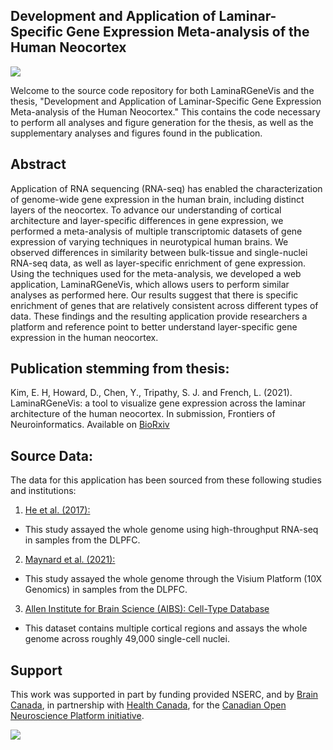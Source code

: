 ## Development and Application of Laminar-Specific Gene Expression Meta-analysis of the Human Neocortex
[<img src="https://img.shields.io/badge/Supported%20by-%20CONP%2FPCNO-red?link=https://conp.ca/">](https://conp.ca/)
<!---[![DOI:<your number>](http://img.shields.io/badge/DOI-<your number>-<colour hexcode>.svg)](<doi link>)--->

Welcome to the source code repository for both LaminaRGeneVis and the thesis, "Development and Application of Laminar-Specific Gene Expression Meta-analysis of the Human Neocortex." This contains the code necessary to perform all analyses and figure generation for the thesis, as well as the supplementary analyses and figures found in the publication.

## Abstract
Application of RNA sequencing (RNA-seq) has enabled the characterization of genome-wide gene expression in the human brain, including distinct layers of the neocortex. To advance our understanding of cortical architecture and layer-specific differences in gene expression, we performed a meta-analysis of multiple transcriptomic datasets of gene expression of varying techniques in neurotypical human brains. We observed differences in similarity between bulk-tissue and single-nuclei RNA-seq data, as well as layer-specific enrichment of gene expression. Using the techniques used for the meta-analysis, we developed a web application, LaminaRGeneVis, which allows users to perform similar analyses as performed here. Our results suggest that there is specific enrichment of genes that are relatively consistent across different types of data. These findings and the resulting application provide researchers a platform and reference point to better understand layer-specific gene expression in the human neocortex.

## Publication stemming from thesis:
Kim, E. H, Howard, D., Chen, Y., Tripathy, S. J. and French, L. (2021). LaminaRGeneVis: a tool to visualize gene expression across the laminar architecture of the human neocortex. In submission, Frontiers of Neuroinformatics. Available on [BioRxiv](https://www.biorxiv.org/content/10.1101/2021.05.12.443851v1?rss=1)

## Source Data:
The data for this application has been sourced from these following studies and institutions:

1. [He et al. (2017): ](https://pubmed.ncbi.nlm.nih.gov/28414332/) 
  * This study assayed the whole genome using high-throughput RNA-seq in samples from the DLPFC.
2. [Maynard et al. (2021): ](https://www.nature.com/articles/s41593-020-00787-0) 
  * This study assayed the whole genome through the Visium Platform (10X Genomics) in samples from the DLPFC.
3. [Allen Institute for Brain Science (AIBS): Cell-Type Database](https://portal.brain-map.org/atlases-and-data/rnaseq/human-multiple-cortical-areas-smart-seq)
  * This dataset contains multiple cortical regions and assays the whole genome across roughly 49,000 single-cell nuclei.

## Support
This work was supported in part by funding provided NSERC, and by [Brain Canada](https://braincanada.ca/), in partnership with [Health Canada](https://www.canada.ca/en/health-canada.html), for the [Canadian Open Neuroscience Platform initiative](https://conp.ca/).


[<img src=”https://conp.ca/wp-content/uploads/elementor/thumbs/logo-2-o5e91uhlc138896v1b03o2dg8nwvxyv3pssdrkjv5a.png”>](https://conp.ca/)